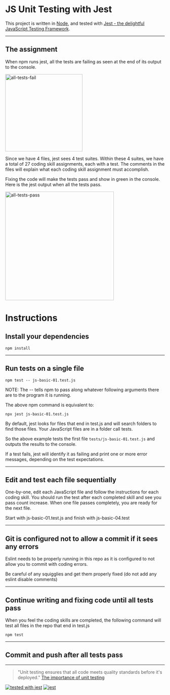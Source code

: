 # JS Unit Testing with Jest

This project is written in [Node](https://nodejs.org/en/), and tested with [Jest - the delightful JavaScript Testing Framework](https://jestjs.io/).

---

## The assignment

When npm runs jest, all the tests are failing as seen at the end of its output to the console.

<img width="244" alt="all-tests-fail" src="https://user-images.githubusercontent.com/13385801/132997415-a6f54977-b168-45ad-8c89-23b1cdceecec.png">

Since we have 4 files, jest sees 4 test suites. Within these 4 suites, we have a total of 27 coding skill assignments, each with a test. The comments in the files will explain what each coding skill assignment must accomplish.

Fixing the code will make the tests pass and show in green in the console. Here is the jest output when all the tests pass.

<img width="343" alt="all-tests-pass" src="https://user-images.githubusercontent.com/13385801/132997600-7ff5f3a3-d606-4b89-8843-8ef0a3cd8c54.png">

# Instructions

## Install your dependencies

`npm install`

---

## Run tests on a single file

`npm test -- js-basic-01.test.js`

NOTE: The -- tells npm to pass along whatever following arguments there are to the program it is running.

The above npm command is equivalent to:

`npx jest js-basic-01.test.js`

By default, jest looks for files that end in test.js and will search folders to find those files. Your JavaScript files are in a folder call tests.

So the above example tests the first file `tests/js-basic-01.test.js` and outputs the results to the console.

If a test fails, jest will identify it as failing and print one or more error messages, depending on the test expectations.

---

## Edit and test each file sequentially

One-by-one, edit each JavaScript file and follow the instructions for each coding skill. You should run the test after each completed skill and see you pass count increase. When one file passes completely, you are ready for the next file.

Start with js-basic-01.test.js and finish with js-basic-04.test

---

## Git is configured not to allow a commit if it sees any errors

Eslint needs to be properly running in this repo as it is configured to not allow you to commit with coding errors.

Be careful of any squigglies and get them properly fixed (do not add any eslint disable comments)

---

## Continue writing and fixing code until all tests pass

When you feel the coding skills are completed, the following command will test all files in the repo that end in test.js

`npm test`

---

## Commit and push after all tests pass

---

> "Unit testing ensures that all code meets quality standards before it's deployed."
> [The importance of unit testing](https://fortegrp.com/the-importance-of-unit-testing/)

[![tested with jest](https://img.shields.io/badge/tested_with-jest-99424f.svg)](https://github.com/facebook/jest)
[![jest](https://jestjs.io/img/jest-badge.svg)](https://github.com/facebook/jest)
